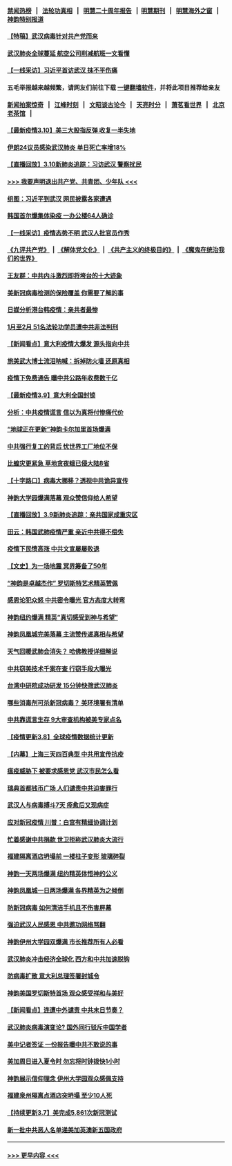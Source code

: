 #### [禁闻热榜](热点新闻.md?=0)  &nbsp;&nbsp;|&nbsp;&nbsp; [法轮功真相](https://github.com/gfw-breaker/truth/blob/master/README.md?=0) &nbsp;&nbsp;|&nbsp;&nbsp; [明慧二十周年报告](https://github.com/gfw-breaker/mh-reports/blob/master/README.md?=0) &nbsp;&nbsp;|&nbsp;&nbsp;[明慧期刊](https://github.com/gfw-breaker/mh-qikan) &nbsp;&nbsp;|&nbsp;&nbsp; [明慧海外之窗](https://github.com/gfw-breaker/mh-news/blob/master/README.md?=0) &nbsp;&nbsp;|&nbsp;&nbsp; [神韵特别报道](https://github.com/gfw-breaker/mh-news/blob/master/shenyun.md?=0)
#### [【特稿】武汉病毒针对共产党而来](../pages/nf4514/n11928818.md?t=03110731) 
#### [武汉肺炎全球蔓延 航空公司削减航班一文看懂](../pages/nf4514/n11927605.md?t=03110731) 
#### [【一线采访】习近平首访武汉 抹不平伤痛](../pages/nf4514/n11929748.md?t=03110731) 
#### 五毛举报越来越频繁，请网友们前往下载 [一键翻墙软件](https://github.com/gfw-breaker/ssr-accounts)，并将此项目推荐给亲友
#### [新闻拍案惊奇](https://github.com/gfw-breaker/banned-news/blob/master/pages/link4.md) &nbsp;&nbsp;|&nbsp;&nbsp; [江峰时刻](https://github.com/gfw-breaker/banned-news/blob/master/pages/link4.md) &nbsp;&nbsp;|&nbsp;&nbsp; [文昭谈古论今](https://github.com/gfw-breaker/banned-news/blob/master/pages/link4.md) &nbsp;&nbsp;|&nbsp;&nbsp; [天亮时分](https://github.com/gfw-breaker/banned-news/blob/master/pages/link4.md) &nbsp;&nbsp;|&nbsp;&nbsp; [萧茗看世界](https://github.com/gfw-breaker/banned-news/blob/master/pages/link4.md) &nbsp;&nbsp;|&nbsp;&nbsp; [北京老茶馆](https://github.com/gfw-breaker/banned-news/blob/master/pages/link4.md) &nbsp;&nbsp;|&nbsp;&nbsp; 
#### [【最新疫情3.10】美三大股指反弹 收复一半失地](../pages/nf4514/n11928415.md?t=03110731) 
#### [伊朗24议员感染武汉肺炎 单日死亡率增18%](../pages/nf4514/n11930297.md?t=03110731) 
#### [【直播回放】3.10新肺炎追踪：习访武汉 警察扰民](../pages/nf4514/n11929844.md?t=03110731) 
#### [>>> 我要声明退出共产党、共青团、少年队 <<<](https://github.com/begood0513/goodnews/blob/master/quit/letter.md) 
#### [组图：习近平到武汉 网民披露各家遭遇](../pages/nf4514/n11929515.md?t=03110731) 
#### [韩国首尔爆集体染疫 一办公楼64人确诊](../pages/nf4514/n11929491.md?t=03110731) 
#### [【一线采访】疫情态势不明 武汉人批官员作秀](../pages/nf4514/n11929203.md?t=03110731) 
#### [《九评共产党》](https://github.com/begood0513/9ping.md/blob/master/README.md) &nbsp;|&nbsp; [《解体党文化》](../../../../jtdwh.md/blob/master/README.md)  &nbsp;|&nbsp; [《共产主义的终极目的》](../../../../gczydzjmd.md/blob/master/README.md) &nbsp;|&nbsp; [《魔鬼在统治我们的世界》](../../../../mgztzwmdsj.md/blob/master/README.md) 
#### [王友群：中共内斗激烈即将垮台的十大迹象](../pages/nf4514/n11928102.md?t=03110731) 
#### [美新冠病毒检测的保险覆盖 你需要了解的事](../pages/nf4514/n11928755.md?t=03110731) 
#### [日媒分析港台韩疫情：亲共者最惨](../pages/nf4514/n11928776.md?t=03110731) 
#### [1月至2月 51名法轮功学员遭中共非法判刑](../pages/nf4514/n11926962.md?t=03110731) 
#### [【新闻看点】意大利疫情大爆发 源头指向中共](../pages/nf4514/n11927780.md?t=03110731) 
#### [旅美武大博士流泪呐喊：拆掉防火墙 还原真相](../pages/nf4514/n11928097.md?t=03110731) 
#### [疫情下免费通告 曝中共公路年收费数千亿](../pages/nf4514/n11927379.md?t=03110731) 
#### [【最新疫情3.9】意大利全国封锁](../pages/nf4514/n11925735.md?t=03110731) 
#### [分析：中共疫情谎言 信以为真将付惨痛代价](../pages/nf4514/n11927716.md?t=03110731) 
#### [“地球正在更新”神韵卡尔加里首场爆满](../pages/nf4514/n11927675.md?t=03110731) 
#### [中共强行复工的背后 忧世界工厂地位不保](../pages/nf4514/n11927590.md?t=03110731) 
#### [比蝗灾更紧急 草地贪夜蛾已侵大陆8省](../pages/nf4514/n11927555.md?t=03110731) 
#### [【十字路口】病毒大挪移？透视中共诡异宣传](../pages/nf4514/n11925870.md?t=03110731) 
#### [神韵大学园爆满落幕 观众赞信仰给人希望](../pages/nf4514/n11927141.md?t=03110731) 
#### [【直播回放】3.9新肺炎追踪：亲共国家成重灾区](../pages/nf4514/n11927002.md?t=03110731) 
#### [田云：韩国武肺疫情严重 亲近中共得不偿失](../pages/nf4514/n11926564.md?t=03110731) 
#### [疫情下民愤高涨 中共文宣屡屡败退](../pages/nf4514/n11924861.md?t=03110731) 
#### [【文史】为一场地震 冥界筹备了50年](../pages/nf4514/n11918064.md?t=03110731) 
#### [“神韵是卓越杰作” 罗切斯特艺术精英赞佩](../pages/nf4514/n11926520.md?t=03110731) 
#### [感恩论犯众怒 中共密令曝光 官方态度大转弯](../pages/nf4514/n11925865.md?t=03110731) 
#### [神韵纽约爆满 精英“真切感受到神与希望”](../pages/nf4514/n11926425.md?t=03110731) 
#### [神韵凤凰城完美落幕 主流赞传递真相与希望](../pages/nf4514/n11926376.md?t=03110731) 
#### [天气回暖武肺会消失？ 哈佛教授详细解说](../pages/nf4514/n11925747.md?t=03110731) 
#### [中共窃美技术千案在查 行窃手段大曝光](../pages/nf4514/n11874117.md?t=03110731) 
#### [台湾中研院成功研发 15分钟快筛武汉肺炎](../pages/nf4514/n11924703.md?t=03110731) 
#### [哪些消毒剂可杀新冠病毒？ 美环境署有清单](../pages/nf4514/n11923343.md?t=03110731) 
#### [中共靠谎言生存 9大审查机构被美专家点名](../pages/nf4514/n11925444.md?t=03110731) 
#### [【疫情更新3.8】全球疫情数据统计更新](../pages/nf4514/n11923562.md?t=03110731) 
#### [【内幕】上海三天四百典型 中共用宣传抗疫](../pages/nf4514/n11921802.md?t=03110731) 
#### [瘟疫威胁下 被要求感恩党 武汉市民怎么看](../pages/nf4514/n11925201.md?t=03110731) 
#### [瑞典首都钱币广场 人们谴责中共迫害罪行](../pages/nf4514/n11925227.md?t=03110731) 
#### [武汉人与病毒搏斗7天 痊愈后又现病症](../pages/nf4514/n11925116.md?t=03110731) 
#### [应对新冠疫情 川普：白宫有精细协调计划](../pages/nf4514/n11925128.md?t=03110731) 
#### [忙着感谢中共捐款 世卫拒称武汉肺炎大流行](../pages/nf4514/n11924807.md?t=03110731) 
#### [福建隔离酒店坍塌前 一楼柱子变形 玻璃碎裂](../pages/nf4514/n11925043.md?t=03110731) 
#### [神韵一天两场爆满 纽约精英体悟神的公义](../pages/nf4514/n11924572.md?t=03110731) 
#### [神韵凤凰城一日两场爆满 各界精英为之倾倒](../pages/nf4514/n11924855.md?t=03110731) 
#### [防新冠病毒 如何清洁手机且不伤害屏幕](../pages/nf4514/n11913475.md?t=03110731) 
#### [强迫武汉人民感恩 中共邀功网络骂翻](../pages/nf4514/n11924131.md?t=03110731) 
#### [神韵伊州大学园双爆满 市长推荐所有人必看](../pages/nf4514/n11925014.md?t=03110731) 
#### [武汉肺炎冲击经济全球化 西方和中共加速脱钩](../pages/nf4514/n11908233.md?t=03110731) 
#### [防病毒扩散 意大利总理签署封城令](../pages/nf4514/n11924764.md?t=03110731) 
#### [神韵美国罗切斯特首场 观众感受祥和与美好](../pages/nf4514/n11924079.md?t=03110731) 
#### [【新闻看点】连遭中外谴责 中共末日节奏？](../pages/nf4514/n11923402.md?t=03110731) 
#### [武汉肺炎病毒演变论? 国外同行驳斥中国学者](../pages/nf4514/n11923064.md?t=03110731) 
#### [美中记者签证 一份报告曝中共不敢说的事](../pages/nf4514/n11923242.md?t=03110731) 
#### [美加周日进入夏令时 勿忘将时钟拨快1小时](../pages/nf4514/n11923222.md?t=03110731) 
#### [神韵展示信仰理念 伊州大学园观众感佩支持](../pages/nf4514/n11922960.md?t=03110731) 
#### [福建泉州隔离点酒店突坍塌 至少10人死](../pages/nf4514/n11922826.md?t=03110731) 
#### [【持续更新3.7】美完成5,861次新冠测试](../pages/nf4514/n11921647.md?t=03110731) 
#### [新一批中共恶人名单递美加英澳新五国政府](../pages/nf4514/n11922727.md?t=03110731) 

----
#### [ >>> 更早内容 <<< ](../indexes/nf4514-earlier.md)
